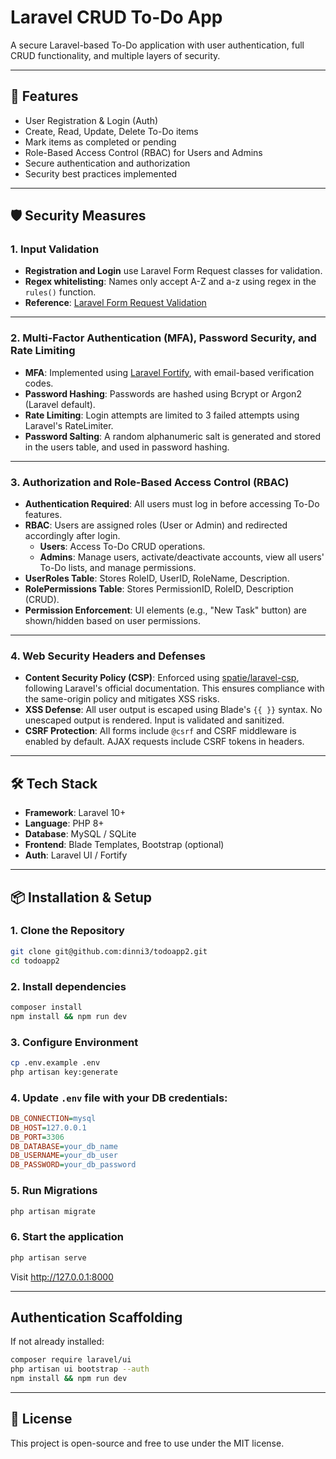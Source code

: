 # Laravel CRUD To-Do App

A secure Laravel-based To-Do application with user authentication, full CRUD functionality, and multiple layers of security.

---

## 🚀 Features

- User Registration & Login (Auth)
- Create, Read, Update, Delete To-Do items
- Mark items as completed or pending
- Role-Based Access Control (RBAC) for Users and Admins
- Secure authentication and authorization
- Security best practices implemented

---

## 🛡️ Security Measures

### 1. Input Validation

- **Registration and Login** use Laravel Form Request classes for validation.
- **Regex whitelisting**: Names only accept A-Z and a-z using regex in the `rules()` function.
- **Reference**: [Laravel Form Request Validation](https://laravel.com/docs/validation#form-request-validation)

---

### 2. Multi-Factor Authentication (MFA), Password Security, and Rate Limiting

- **MFA**: Implemented using [Laravel Fortify](https://laravel.com/docs/fortify), with email-based verification codes.
- **Password Hashing**: Passwords are hashed using Bcrypt or Argon2 (Laravel default).
- **Rate Limiting**: Login attempts are limited to 3 failed attempts using Laravel's RateLimiter.
- **Password Salting**: A random alphanumeric salt is generated and stored in the users table, and used in password hashing.

---

### 3. Authorization and Role-Based Access Control (RBAC)

- **Authentication Required**: All users must log in before accessing To-Do features.
- **RBAC**: Users are assigned roles (User or Admin) and redirected accordingly after login.
    - **Users**: Access To-Do CRUD operations.
    - **Admins**: Manage users, activate/deactivate accounts, view all users' To-Do lists, and manage permissions.
- **UserRoles Table**: Stores RoleID, UserID, RoleName, Description.
- **RolePermissions Table**: Stores PermissionID, RoleID, Description (CRUD).
- **Permission Enforcement**: UI elements (e.g., "New Task" button) are shown/hidden based on user permissions.

---

### 4. Web Security Headers and Defenses

- **Content Security Policy (CSP)**: Enforced using [spatie/laravel-csp](https://spatie.be/docs/laravel-csp), following Laravel's official documentation. This ensures compliance with the same-origin policy and mitigates XSS risks.
- **XSS Defense**: All user output is escaped using Blade's `{{ }}` syntax. No unescaped output is rendered. Input is validated and sanitized.
- **CSRF Protection**: All forms include `@csrf` and CSRF middleware is enabled by default. AJAX requests include CSRF tokens in headers.

---

## 🛠 Tech Stack

- **Framework**: Laravel 10+
- **Language**: PHP 8+
- **Database**: MySQL / SQLite
- **Frontend**: Blade Templates, Bootstrap (optional)
- **Auth**: Laravel UI / Fortify

---

## 📦 Installation & Setup

### 1. Clone the Repository

```bash
git clone git@github.com:dinni3/todoapp2.git
cd todoapp2
```

### 2. Install dependencies

```bash
composer install
npm install && npm run dev
```

### 3. Configure Environment

```bash
cp .env.example .env
php artisan key:generate
```

### 4. Update `.env` file with your DB credentials:

```ini
DB_CONNECTION=mysql
DB_HOST=127.0.0.1
DB_PORT=3306
DB_DATABASE=your_db_name
DB_USERNAME=your_db_user
DB_PASSWORD=your_db_password
```

### 5. Run Migrations

```bash
php artisan migrate
```

### 6. Start the application

```bash
php artisan serve
```

Visit http://127.0.0.1:8000

---

## Authentication Scaffolding

If not already installed:

```bash
composer require laravel/ui
php artisan ui bootstrap --auth
npm install && npm run dev
```

---

## 📄 License

This project is open-source and free to use under the MIT license.